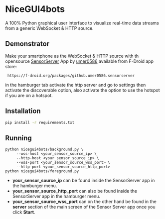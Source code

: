 # NiceGUI4bots

A 100% Python graphical user interface to visualize real-time data streams from a generic WebSocket & HTTP source.

## Demonstrator

Make your smartphone as the WebSocket & HTTP source with th opensource [SensorServer](https://f-droid.org/packages/github.umer0586.sensorserver) App by [umer0586](https://github.com/umer0586) available from F-Droid app store:

     https://f-droid.org/packages/github.umer0586.sensorserver

in the hamburger tab activate the http server and go to settings then activate the discoverable option, also activate the option to use the hotspot if you are on a hotspot.
## Installation
```sh
pip install -r requirements.txt
```

## Running
```
python nicegui4bots/background.py \
     --wss-host <your_sensor_source_ip> \
     --http-host <your_sensor_source_ip> \
     --wss-port <your_sensor_source_wss_port> \
     --http-port <your_sensor_source_http_port>
python nicegui4bots/foreground.py
```

- **your_sensor_source_ip** can be found inside the SensorServer app in the hamburger menu.
- **your_sensor_source_http_port** can also be found inside the SensorServer app in the hamburger menu.
- **your_sensor_source_wss_port** can on the other hand be found in the **server** section of the main screen of the Sensor Server app once you click **Start**.
